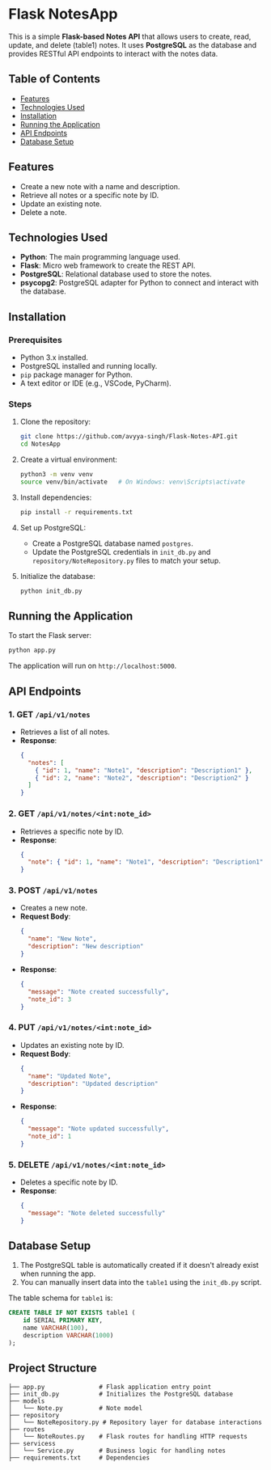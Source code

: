 # Flask NotesApp

This is a simple **Flask-based Notes API** that allows users to create, read, update, and delete (table1) notes. It uses **PostgreSQL** as the database and provides RESTful API endpoints to interact with the notes data.

## Table of Contents

- [Features](#features)
- [Technologies Used](#technologies-used)
- [Installation](#installation)
- [Running the Application](#running-the-application)
- [API Endpoints](#api-endpoints)
- [Database Setup](#database-setup)

## Features

- Create a new note with a name and description.
- Retrieve all notes or a specific note by ID.
- Update an existing note.
- Delete a note.

## Technologies Used

- **Python**: The main programming language used.
- **Flask**: Micro web framework to create the REST API.
- **PostgreSQL**: Relational database used to store the notes.
- **psycopg2**: PostgreSQL adapter for Python to connect and interact with the database.

## Installation

### Prerequisites

- Python 3.x installed.
- PostgreSQL installed and running locally.
- `pip` package manager for Python.
- A text editor or IDE (e.g., VSCode, PyCharm).

### Steps

1. Clone the repository:

   ```bash
   git clone https://github.com/avyya-singh/Flask-Notes-API.git
   cd NotesApp
   ```

2. Create a virtual environment:

   ```bash
   python3 -m venv venv
   source venv/bin/activate   # On Windows: venv\Scripts\activate
   ```

3. Install dependencies:

   ```bash
   pip install -r requirements.txt
   ```

4. Set up PostgreSQL:

   - Create a PostgreSQL database named `postgres`.
   - Update the PostgreSQL credentials in `init_db.py` and `repository/NoteRepository.py` files to match your setup.

5. Initialize the database:
   ```bash
   python init_db.py
   ```

## Running the Application

To start the Flask server:

```bash
python app.py
```

The application will run on `http://localhost:5000`.

## API Endpoints

### 1. **GET** `/api/v1/notes`

- Retrieves a list of all notes.
- **Response**:
  ```json
  {
    "notes": [
      { "id": 1, "name": "Note1", "description": "Description1" },
      { "id": 2, "name": "Note2", "description": "Description2" }
    ]
  }
  ```

### 2. **GET** `/api/v1/notes/<int:note_id>`

- Retrieves a specific note by ID.
- **Response**:
  ```json
  {
    "note": { "id": 1, "name": "Note1", "description": "Description1" }
  }
  ```

### 3. **POST** `/api/v1/notes`

- Creates a new note.
- **Request Body**:
  ```json
  {
    "name": "New Note",
    "description": "New description"
  }
  ```
- **Response**:
  ```json
  {
    "message": "Note created successfully",
    "note_id": 3
  }
  ```

### 4. **PUT** `/api/v1/notes/<int:note_id>`

- Updates an existing note by ID.
- **Request Body**:
  ```json
  {
    "name": "Updated Note",
    "description": "Updated description"
  }
  ```
- **Response**:
  ```json
  {
    "message": "Note updated successfully",
    "note_id": 1
  }
  ```

### 5. **DELETE** `/api/v1/notes/<int:note_id>`

- Deletes a specific note by ID.
- **Response**:
  ```json
  {
    "message": "Note deleted successfully"
  }
  ```

## Database Setup

1. The PostgreSQL table is automatically created if it doesn't already exist when running the app.
2. You can manually insert data into the `table1` using the `init_db.py` script.

The table schema for `table1` is:

```sql
CREATE TABLE IF NOT EXISTS table1 (
    id SERIAL PRIMARY KEY,
    name VARCHAR(100),
    description VARCHAR(1000)
);
```

## Project Structure

```
├── app.py               # Flask application entry point
├── init_db.py           # Initializes the PostgreSQL database
├── models
│   └── Note.py          # Note model
├── repository
│   └── NoteRepository.py # Repository layer for database interactions
├── routes
│   └── NoteRoutes.py    # Flask routes for handling HTTP requests
├── servicess
│   └── Service.py       # Business logic for handling notes
├── requirements.txt     # Dependencies
```

